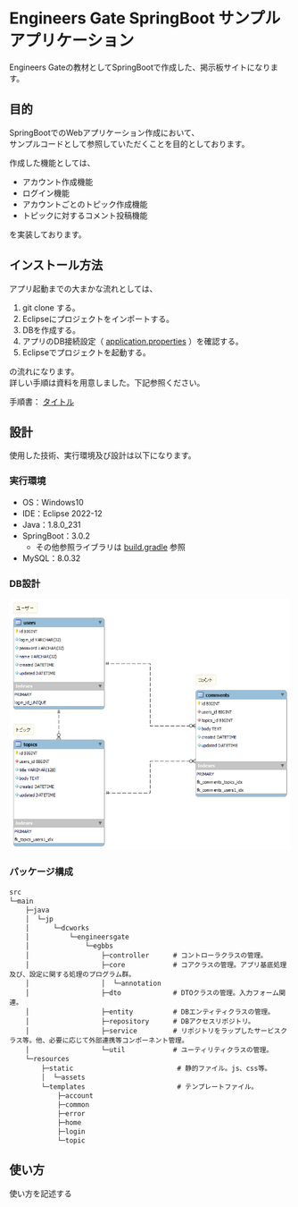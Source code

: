# Engineers Gate SpringBoot サンプルアプリケーション

Engineers Gateの教材としてSpringBootで作成した、掲示板サイトになります。


## 目的

SpringBootでのWebアプリケーション作成において、<br>
サンプルコードとして参照していただくことを目的としております。

作成した機能としては、

- アカウント作成機能
- ログイン機能
- アカウントごとのトピック作成機能
- トピックに対するコメント投稿機能

を実装しております。


## インストール方法

アプリ起動までの大まかな流れとしては、

1. git clone する。
1. Eclipseにプロジェクトをインポートする。
1. DBを作成する。
1. アプリのDB接続設定（ [application.properties](https://github.com/tomo-sato/engineers_gate_spring_boot_sample/blob/main/src/main/resources/application.properties) ）を確認する。
1. Eclipseでプロジェクトを起動する。

の流れになります。<br>
詳しい手順は資料を用意しました。下記参照ください。

手順書： [タイトル](https://github.com/tomo-sato/engineers_gate_spring_boot_sample)


## 設計

使用した技術、実行環境及び設計は以下になります。

### 実行環境

- OS：Windows10
- IDE：Eclipse 2022-12
- Java：1.8.0_231
- SpringBoot：3.0.2
    - その他参照ライブラリは [build.gradle](https://github.com/tomo-sato/engineers_gate_spring_boot_sample/blob/main/build.gradle) 参照
- MySQL：8.0.32

### DB設計

![ER図](https://github.com/tomo-sato/engineers_gate_spring_boot_sample/blob/main/doc/db/eg_bbs.png)

### パッケージ構成

```
src
└─main
    ├─java
    │  └─jp
    │      └─dcworks
    │          └─engineersgate
    │              └─egbbs
    │                  ├─controller      # コントローラクラスの管理。
    │                  ├─core            # コアクラスの管理。アプリ基底処理及び、設定に関する処理のプログラム群。
    │                  │  └─annotation
    │                  ├─dto             # DTOクラスの管理。入力フォーム関連。
    │                  ├─entity          # DBエンティティクラスの管理。
    │                  ├─repository      # DBアクセスリポジトリ。
    │                  ├─service         # リポジトリをラップしたサービスクラス等。他、必要に応じて外部連携等コンポーネント管理。
    │                  └─util            # ユーティリティクラスの管理。
    └─resources
        ├─static                          # 静的ファイル。js、css等。
        │  └─assets
        └─templates                       # テンプレートファイル。
            ├─account
            ├─common
            ├─error
            ├─home
            ├─login
            └─topic
```


## 使い方

使い方を記述する
